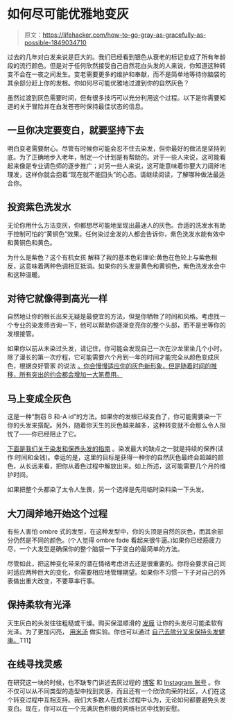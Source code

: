 # 如何尽可能优雅地变灰

> 原文：<https://lifehacker.com/how-to-go-gray-as-gracefully-as-possible-1849034710>

过去的几年对白发来说是巨大的。我们已经看到银色从衰老的标记变成了所有年龄段的流行颜色。但是对于任何欣然接受自己自然花白头发的人来说，你知道这种转变不会在一夜之间发生。变老需要更多的维护和奉献，而不是简单地等待你脑袋的其余部分赶上你的发根。你如何尽可能优雅地过渡到你的自然灰色？



虽然过渡到灰色需要时间，但有很多技巧可以充分利用这个过程。以下是你需要知道的关于冒险并在白发苍苍时保持最佳状态的信息。

## 一旦你决定要变白，就要坚持下去

明白变老需要耐心。尽管有时候你可能会忍不住去染发，但你最好的做法是坚持到底。为了正确地步入老年，制定一个计划是有帮助的。对于一些人来说，这可能看起来像是专业调色师的逐步推广；对另一些人来说，这可能意味着你要大刀阔斧地理发，这样你就会抱着“现在就不能回头”的心态。请继续阅读，了解哪种做法最适合你。

## **投资紫色洗发水**

无论你用什么方法变灰，你都想尽可能地呈现出最迷人的灰色。合适的洗发水有助于控制可怕的“黄铜色”效果。任何染过金发的人都会告诉你，紫色洗发水能有效中和黄铜色和黄色。

为什么是紫色？这个有机女孩 解释了我的基本色彩理论:黄色在色轮上与紫色相反，这意味着两种色调相互抵消。如果你的头发是黄色和黄铜色，紫色洗发水会中和这种温暖。

## **对待它就像得到高光一样**

自然地让你的根长出来无疑是最便宜的方法，但是你牺牲了时间和风格。考虑找一个专业的染发师咨询一下，他可以帮助你逐渐变亮你的整个头部，而不是坐等你的发根接管。

如果你以前从未染过头发，请记住，你可能会发现自己一次在沙龙里坐几个小时。除了漫长的第一次疗程，它可能需要六个月到一年的时间才能完全从颜色变成灰色，根据良好管家 的说法 [。你会慢慢适应你的灰色新形象，但是随着时间的推移，所有突出的约会都会增加一大笔费用。](https://www.goodhousekeeping.com/beauty/hair/a46081/transitioning-from-color-to-gray-hair/)

## **马上变成全灰色**

这是一种“剽窃 B 和-A id”的方法。如果你的发根已经变白了，你可能需要染一下你的头发来搭配。另外，随着你天生的灰色越来越多，这种转变就不会那么令人担忧了——你已经阻止了它。

[下面是我们关于染发和保养头发的指南](https://lifehacker.com/how-to-dye-your-own-hair-and-maintain-your-color-1845723874) 。染发最大的缺点之一就是持续的保养(读作:时间和金钱)。幸运的是，这里的目标是获得一种你的自然灰色最终会超越的颜色，从长远来看，把你从着色过程中解放出来。如上所述，这可能需要几个月的维护时间。

如果把整个头都染了太令人生畏，另一个选择是先用临时染料染一下头发。

## **大刀阔斧地开始这个过程**

有些人害怕 ombre 式的发型，在这种发型中，你的头顶是自然的灰色，而其余部分仍然是不同的颜色。(个人觉得 ombre fade 看起来很牛逼。)如果你已经筋疲力尽，一个大发型是确保你的整个脑袋一下子变白的最简单的方法。

尽管如此，把这种变化带来的潜在情绪考虑进去还是很重要的。你将会要求自己同时适应两种巨大的变化，你需要相应地管理期望。如果你不习惯一下子对自己的外表做出重大改变，不要草率行事。

## 保持柔软有光泽

天生灰白的头发往往粗糙或干燥。购买保湿顺滑的 [发膜](https://theinventory.com/this-7-hair-mask-is-my-secret-weapon-against-dry-hair-1840818118) 让你的头发尽可能柔软有光泽。为了更加闪亮， [用米汤](https://lifehacker.com/does-rice-water-really-make-your-hair-grow-1848484522) 做实验。你也可以通过 [自己去除分叉来保持头发健康。](https://lifehacker.com/how-to-remove-split-ends-at-home-when-you-cant-get-to-a-1848476525)T11】

## 在线寻找灵感

在研究这一块的时候，也不缺专门讲述去灰过程的 [博客](https://katiegoesplatinum.com/) 和 [Instagram 账号](https://www.instagram.com/grombre/?hl=en) 。你不仅可以从不同类型的造型中找到灵感，而且还有一个欣欣向荣的社区，人们在这个转变过程中互相支持。我们大多数人在成长过程中认为，无论如何都要避免头发变白。现在，你可以在一个充满灰色积极的网络社区中找到安慰。